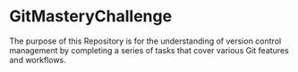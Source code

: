 # GitMasteryChallenge
The purpose of this Repository is for the understanding of version control management by completing a series of tasks that cover various Git features and workflows.
